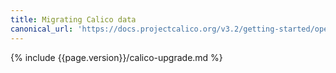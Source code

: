 ```yaml
---
title: Migrating Calico data
canonical_url: 'https://docs.projectcalico.org/v3.2/getting-started/openstack/upgrade/migrate'
---
```


{% include {{page.version}}/calico-upgrade.md %}
